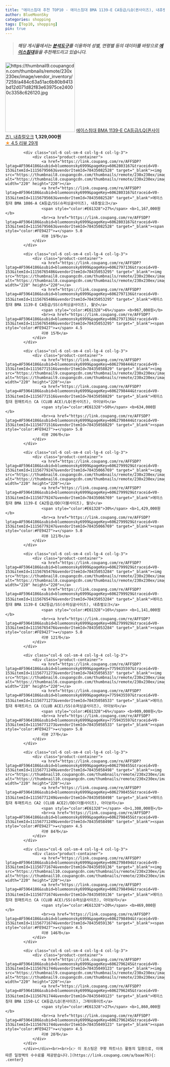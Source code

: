 ```yaml
---
title: "에이스침대 추천 TOP10 - 에이스침대 BMA 1139-E CA등급/LQ(퀸사이즈), 내츄럴오크"
author: BlueMoonSky
categories: shopping
tags: [Top10, shopping]
pin: true
---
```


> ##### 해당 게시물에서는 [**분석도구**](https://itemscout.io/)를 이용하여 **성별**, **연령별** 등의 데이터를 바탕으로 [**에이스침대**](https://link.coupang.com/a/baae76)들을 추천해드리고 있습니다.
<div class="container"><div class="row">
            <div class="col-6 col-sm-4 col-lg-4 col-lg-3">
                <div class="product-container">
                    <a href="https://link.coupang.com/re/AFFSDP?lptag=AF5964186&subid=bluemoonsky6999&pageKey=6062799094&traceid=V0-153&itemId=11156774902&vendorItemId=78435062590" target="_blank"><img src="https://thumbnail9.coupangcdn.com/thumbnails/remote/230x230ex/image/vendor_inventory/7259/a484c63a51ac6b80b9413bd12d071d82f83e63975ce24000c3358c626120.jpg" alt="https://thumbnail9.coupangcdn.com/thumbnails/remote/230x230ex/image/vendor_inventory/7259/a484c63a51ac6b80b9413bd12d071d82f83e63975ce24000c3358c626120.jpg" width="220" height="220"></a>
                    <a href="https://link.coupang.com/re/AFFSDP?lptag=AF5964186&subid=bluemoonsky6999&pageKey=6062799094&traceid=V0-153&itemId=11156774902&vendorItemId=78435062590" target="_blank">에이스침대 BMA 1139-E CA등급/LQ(퀸사이즈), 내츄럴오크</a>
                    <span style="color:#E61328"></span> <b>1,329,000원</b>
                    <br><a href="https://link.coupang.com/re/AFFSDP?lptag=AF5964186&subid=bluemoonsky6999&pageKey=6062799094&traceid=V0-153&itemId=11156774902&vendorItemId=78435062590" target="_blank"><span style="color:#FE9427">★</span> 4.5
                    리뷰 29개</a>
                </div>
            </div>
            
            <div class="col-6 col-sm-4 col-lg-4 col-lg-3">
                <div class="product-container">
                    <a href="https://link.coupang.com/re/AFFSDP?lptag=AF5964186&subid=bluemoonsky6999&pageKey=6062803167&traceid=V0-153&itemId=11156795663&vendorItemId=78435082528" target="_blank"><img src="https://thumbnail8.coupangcdn.com/thumbnails/remote/230x230ex/image/vendor_inventory/81c2/f3a64f0da064fcae821819e703c9eff1b80431417ad3cedd6dfb35fee008.jpg" alt="https://thumbnail8.coupangcdn.com/thumbnails/remote/230x230ex/image/vendor_inventory/81c2/f3a64f0da064fcae821819e703c9eff1b80431417ad3cedd6dfb35fee008.jpg" width="220" height="220"></a>
                    <a href="https://link.coupang.com/re/AFFSDP?lptag=AF5964186&subid=bluemoonsky6999&pageKey=6062803167&traceid=V0-153&itemId=11156795663&vendorItemId=78435082528" target="_blank">에이스침대 BMA 1086-A CA등급/SS(슈퍼싱글사이즈), 내츄럴오크</a>
                    <span style="color:#E61328">27%</span> <b>1,167,000원</b>
                    <br><a href="https://link.coupang.com/re/AFFSDP?lptag=AF5964186&subid=bluemoonsky6999&pageKey=6062803167&traceid=V0-153&itemId=11156795663&vendorItemId=78435082528" target="_blank"><span style="color:#FE9427">★</span> 5.0
                    리뷰 19개</a>
                </div>
            </div>
            
            <div class="col-6 col-sm-4 col-lg-4 col-lg-3">
                <div class="product-container">
                    <a href="https://link.coupang.com/re/AFFSDP?lptag=AF5964186&subid=bluemoonsky6999&pageKey=6062797136&traceid=V0-153&itemId=11156765486&vendorItemId=78435053295" target="_blank"><img src="https://thumbnail8.coupangcdn.com/thumbnails/remote/230x230ex/image/vendor_inventory/72c5/38ffab8713c113d5dc655ecd7913fb12541b5799ba99591f1f85275a2f71.jpg" alt="https://thumbnail8.coupangcdn.com/thumbnails/remote/230x230ex/image/vendor_inventory/72c5/38ffab8713c113d5dc655ecd7913fb12541b5799ba99591f1f85275a2f71.jpg" width="220" height="220"></a>
                    <a href="https://link.coupang.com/re/AFFSDP?lptag=AF5964186&subid=bluemoonsky6999&pageKey=6062797136&traceid=V0-153&itemId=11156765486&vendorItemId=78435053295" target="_blank">에이스침대 BMA 1139-E CA등급/SS(슈퍼싱글사이즈), 월넛</a>
                    <span style="color:#E61328">6%</span> <b>967,000원</b>
                    <br><a href="https://link.coupang.com/re/AFFSDP?lptag=AF5964186&subid=bluemoonsky6999&pageKey=6062797136&traceid=V0-153&itemId=11156765486&vendorItemId=78435053295" target="_blank"><span style="color:#FE9427">★</span> 4.5
                    리뷰 15개</a>
                </div>
            </div>
            
            <div class="col-6 col-sm-4 col-lg-4 col-lg-3">
                <div class="product-container">
                    <a href="https://link.coupang.com/re/AFFSDP?lptag=AF5964186&subid=bluemoonsky6999&pageKey=6062798444&traceid=V0-153&itemId=11156771516&vendorItemId=78435058829" target="_blank"><img src="https://thumbnail9.coupangcdn.com/thumbnails/remote/230x230ex/image/vendor_inventory/30bd/d8421da2eef29c1ddba9d0c449fd522cf65ab8f9ca1804c529ddcc069108.jpg" alt="https://thumbnail9.coupangcdn.com/thumbnails/remote/230x230ex/image/vendor_inventory/30bd/d8421da2eef29c1ddba9d0c449fd522cf65ab8f9ca1804c529ddcc069108.jpg" width="220" height="220"></a>
                    <a href="https://link.coupang.com/re/AFFSDP?lptag=AF5964186&subid=bluemoonsky6999&pageKey=6062798444&traceid=V0-153&itemId=11156771516&vendorItemId=78435058829" target="_blank">에이스침대 원매트리스 CA (CLUB ACE)/LQ(퀸사이즈), 아이보리</a>
                    <span style="color:#E61328">50%</span> <b>634,000원</b>
                    <br><a href="https://link.coupang.com/re/AFFSDP?lptag=AF5964186&subid=bluemoonsky6999&pageKey=6062798444&traceid=V0-153&itemId=11156771516&vendorItemId=78435058829" target="_blank"><span style="color:#FE9427">★</span> 5.0
                    리뷰 206개</a>
                </div>
            </div>
            
            <div class="col-6 col-sm-4 col-lg-4 col-lg-3">
                <div class="product-container">
                    <a href="https://link.coupang.com/re/AFFSDP?lptag=AF5964186&subid=bluemoonsky6999&pageKey=6062799929&traceid=V0-153&itemId=11156779247&vendorItemId=78435066769" target="_blank"><img src="https://thumbnail6.coupangcdn.com/thumbnails/remote/230x230ex/image/vendor_inventory/e2c3/2fd9dc9383c75ad0994961f173e92bbee8f880715a2b15a0b3025e7e97c4.jpg" alt="https://thumbnail6.coupangcdn.com/thumbnails/remote/230x230ex/image/vendor_inventory/e2c3/2fd9dc9383c75ad0994961f173e92bbee8f880715a2b15a0b3025e7e97c4.jpg" width="220" height="220"></a>
                    <a href="https://link.coupang.com/re/AFFSDP?lptag=AF5964186&subid=bluemoonsky6999&pageKey=6062799929&traceid=V0-153&itemId=11156779247&vendorItemId=78435066769" target="_blank">에이스침대 BMA 1139-E CA2등급/DD(더블사이즈), 월넛</a>
                    <span style="color:#E61328">30%</span> <b>1,429,000원</b>
                    <br><a href="https://link.coupang.com/re/AFFSDP?lptag=AF5964186&subid=bluemoonsky6999&pageKey=6062799929&traceid=V0-153&itemId=11156779247&vendorItemId=78435066769" target="_blank"><span style="color:#FE9427">★</span> 5.0
                    리뷰 121개</a>
                </div>
            </div>
            
            <div class="col-6 col-sm-4 col-lg-4 col-lg-3">
                <div class="product-container">
                    <a href="https://link.coupang.com/re/AFFSDP?lptag=AF5964186&subid=bluemoonsky6999&pageKey=6062799929&traceid=V0-153&itemId=11156765476&vendorItemId=78435053284" target="_blank"><img src="https://thumbnail8.coupangcdn.com/thumbnails/remote/230x230ex/image/vendor_inventory/72c5/38ffab8713c113d5dc655ecd7913fb12541b5799ba99591f1f85275a2f71.jpg" alt="https://thumbnail8.coupangcdn.com/thumbnails/remote/230x230ex/image/vendor_inventory/72c5/38ffab8713c113d5dc655ecd7913fb12541b5799ba99591f1f85275a2f71.jpg" width="220" height="220"></a>
                    <a href="https://link.coupang.com/re/AFFSDP?lptag=AF5964186&subid=bluemoonsky6999&pageKey=6062799929&traceid=V0-153&itemId=11156765476&vendorItemId=78435053284" target="_blank">에이스침대 BMA 1139-E CA2등급/SS(슈퍼싱글사이즈), 내츄럴오크</a>
                    <span style="color:#E61328">16%</span> <b>1,141,000원</b>
                    <br><a href="https://link.coupang.com/re/AFFSDP?lptag=AF5964186&subid=bluemoonsky6999&pageKey=6062799929&traceid=V0-153&itemId=11156765476&vendorItemId=78435053284" target="_blank"><span style="color:#FE9427">★</span> 5.0
                    리뷰 121개</a>
                </div>
            </div>
            
            <div class="col-6 col-sm-4 col-lg-4 col-lg-3">
                <div class="product-container">
                    <a href="https://link.coupang.com/re/AFFSDP?lptag=AF5964186&subid=bluemoonsky6999&pageKey=7759435597&traceid=V0-153&itemId=11156771273&vendorItemId=78435058533" target="_blank"><img src="https://thumbnail6.coupangcdn.com/thumbnails/remote/230x230ex/image/vendor_inventory/5b81/33c7bebef0976f038cf6d06213c9489d6a07adfb17d340e7ac2f10c4e12b.jpg" alt="https://thumbnail6.coupangcdn.com/thumbnails/remote/230x230ex/image/vendor_inventory/5b81/33c7bebef0976f038cf6d06213c9489d6a07adfb17d340e7ac2f10c4e12b.jpg" width="220" height="220"></a>
                    <a href="https://link.coupang.com/re/AFFSDP?lptag=AF5964186&subid=bluemoonsky6999&pageKey=7759435597&traceid=V0-153&itemId=11156771273&vendorItemId=78435058533" target="_blank">에이스침대 투매트리스 CA (CLUB ACE)/SS(슈퍼싱글사이즈), 아이보리</a>
                    <span style="color:#E61328">6%</span> <b>909,000원</b>
                    <br><a href="https://link.coupang.com/re/AFFSDP?lptag=AF5964186&subid=bluemoonsky6999&pageKey=7759435597&traceid=V0-153&itemId=11156771273&vendorItemId=78435058533" target="_blank"><span style="color:#FE9427">★</span> 5.0
                    리뷰 27개</a>
                </div>
            </div>
            
            <div class="col-6 col-sm-4 col-lg-4 col-lg-3">
                <div class="product-container">
                    <a href="https://link.coupang.com/re/AFFSDP?lptag=AF5964186&subid=bluemoonsky6999&pageKey=6062798455&traceid=V0-153&itemId=11156771249&vendorItemId=78435058498" target="_blank"><img src="https://thumbnail10.coupangcdn.com/thumbnails/remote/230x230ex/image/vendor_inventory/b445/e1d3baea772b236957c6e915e633b7749c315c6081582545a7550c692c2b.jpg" alt="https://thumbnail10.coupangcdn.com/thumbnails/remote/230x230ex/image/vendor_inventory/b445/e1d3baea772b236957c6e915e633b7749c315c6081582545a7550c692c2b.jpg" width="220" height="220"></a>
                    <a href="https://link.coupang.com/re/AFFSDP?lptag=AF5964186&subid=bluemoonsky6999&pageKey=6062798455&traceid=V0-153&itemId=11156771249&vendorItemId=78435058498" target="_blank">에이스침대 투매트리스 CA2 (CLUB ACE2)/DD(더블사이즈), 아이보리</a>
                    <span style="color:#E61328"></span> <b>1,308,000원</b>
                    <br><a href="https://link.coupang.com/re/AFFSDP?lptag=AF5964186&subid=bluemoonsky6999&pageKey=6062798455&traceid=V0-153&itemId=11156771249&vendorItemId=78435058498" target="_blank"><span style="color:#FE9427">★</span> 4.5
                    리뷰 84개</a>
                </div>
            </div>
            
            <div class="col-6 col-sm-4 col-lg-4 col-lg-3">
                <div class="product-container">
                    <a href="https://link.coupang.com/re/AFFSDP?lptag=AF5964186&subid=bluemoonsky6999&pageKey=6062798494&traceid=V0-153&itemId=11156771674&vendorItemId=78435059136" target="_blank"><img src="https://thumbnail10.coupangcdn.com/thumbnails/remote/230x230ex/image/vendor_inventory/8404/23ad93c4c374e2721115d685563da74b257e11e97fe2a0a7ff030f9a2d99.jpg" alt="https://thumbnail10.coupangcdn.com/thumbnails/remote/230x230ex/image/vendor_inventory/8404/23ad93c4c374e2721115d685563da74b257e11e97fe2a0a7ff030f9a2d99.jpg" width="220" height="220"></a>
                    <a href="https://link.coupang.com/re/AFFSDP?lptag=AF5964186&subid=bluemoonsky6999&pageKey=6062798494&traceid=V0-153&itemId=11156771674&vendorItemId=78435059136" target="_blank">에이스침대 원매트리스 CA (CLUB ACE)/SS(슈퍼싱글사이즈), 아이보리</a>
                    <span style="color:#E61328">20%</span> <b>469,000원</b>
                    <br><a href="https://link.coupang.com/re/AFFSDP?lptag=AF5964186&subid=bluemoonsky6999&pageKey=6062798494&traceid=V0-153&itemId=11156771674&vendorItemId=78435059136" target="_blank"><span style="color:#FE9427">★</span> 4.5
                    리뷰 146개</a>
                </div>
            </div>
            
            <div class="col-6 col-sm-4 col-lg-4 col-lg-3">
                <div class="product-container">
                    <a href="https://link.coupang.com/re/AFFSDP?lptag=AF5964186&subid=bluemoonsky6999&pageKey=6062796245&traceid=V0-153&itemId=11156761744&vendorItemId=78435049123" target="_blank"><img src="https://thumbnail9.coupangcdn.com/thumbnails/remote/230x230ex/image/vendor_inventory/64d5/415d98ca94aab3a9e3ad8e6ab46613bd420e661739a572b4c6e30fd1e2e9.jpg" alt="https://thumbnail9.coupangcdn.com/thumbnails/remote/230x230ex/image/vendor_inventory/64d5/415d98ca94aab3a9e3ad8e6ab46613bd420e661739a572b4c6e30fd1e2e9.jpg" width="220" height="220"></a>
                    <a href="https://link.coupang.com/re/AFFSDP?lptag=AF5964186&subid=bluemoonsky6999&pageKey=6062796245&traceid=V0-153&itemId=11156761744&vendorItemId=78435049123" target="_blank">에이스침대 BMA 1150-LC CA등급/LQ(퀸사이즈), 그레이화이트</a>
                    <span style="color:#E61328">27%</span> <b>1,860,000원</b>
                    <br><a href="https://link.coupang.com/re/AFFSDP?lptag=AF5964186&subid=bluemoonsky6999&pageKey=6062796245&traceid=V0-153&itemId=11156761744&vendorItemId=78435049123" target="_blank"><span style="color:#FE9427">★</span> 4.5
                    리뷰 20개</a>
                </div>
            </div>
            </div></div><br><br>[👉 이 포스팅은 쿠팡 파트너스 활동의 일환으로, 이에 따른 일정액의 수수료를 제공받습니다.](https://link.coupang.com/a/baae76){: .center}